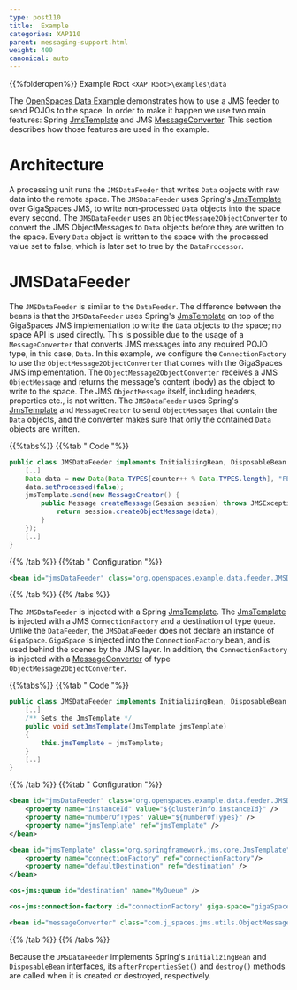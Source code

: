 ```yaml
---
type: post110
title:  Example
categories: XAP110
parent: messaging-support.html
weight: 400
canonical: auto
---
```




{{%folderopen%}} Example Root `<XAP Root>\examples\data`

The [OpenSpaces Data Example]({{%currentjavatuturl%}}/the-openspaces-data-example.html) demonstrates how to use a JMS feeder to send POJOs to the space. In order to make it happen we use two main features: Spring [JmsTemplate](http://static.springframework.org/spring/docs/2.0.x/api/org/springframework/jms/core/JmsTemplate.html) and JMS [MessageConverter](./jms-space-interoperability.html). This section describes how those features are used in the example.

# Architecture

A processing unit runs the `JMSDataFeeder` that writes `Data` objects with raw data into the remote space. The `JMSDataFeeder` uses Spring's [JmsTemplate](http://static.springframework.org/spring/docs/2.0.x/api/org/springframework/jms/core/JmsTemplate.html) over GigaSpaces JMS, to write non-processed `Data` objects into the space every second. The `JMSDataFeeder` uses an `ObjectMessage2ObjectConverter` to convert the JMS ObjectMessages to `Data` objects before they are written to the space. Every `Data` object is written to the space with the processed value set to false, which is later set to true by the `DataProcessor`.

# JMSDataFeeder

The `JMSDataFeeder` is similar to the `DataFeeder`. The difference between the beans is that the `JMSDataFeeder` uses Spring's [JmsTemplate](http://static.springframework.org/spring/docs/2.0.x/api/org/springframework/jms/core/JmsTemplate.html) on top of the GigaSpaces JMS implementation to write the `Data` objects to the space; no space API is used directly. This is possible due to the usage of a `MessageConverter` that converts JMS messages into any required POJO type, in this case, `Data`. In this example, we configure the `ConnectionFactory` to use the `ObjectMessage2ObjectConverter` that comes with the GigaSpaces JMS implementation. The `ObjectMessage2ObjectConverter` receives a JMS `ObjectMessage` and returns the message's content (body) as the object to write to the space. The JMS `ObjectMessage` itself, including headers, properties etc., is not written. The `JMSDataFeeder` uses Spring's [JmsTemplate](http://static.springframework.org/spring/docs/2.0.x/api/org/springframework/jms/core/JmsTemplate.html) and `MessageCreator` to send `ObjectMessages` that contain the `Data` objects, and the converter makes sure that only the contained `Data` objects are written.

{{%tabs%}}
{{%tab "  Code "%}}


```java
public class JMSDataFeeder implements InitializingBean, DisposableBean {
    [..]
    Data data = new Data(Data.TYPES[counter++ % Data.TYPES.length], "FEEDER " + Long.toString(time));
    data.setProcessed(false);
    jmsTemplate.send(new MessageCreator() {
        public Message createMessage(Session session) throws JMSException {
            return session.createObjectMessage(data);
        }
    });
    [..]
}
```

{{% /tab %}}
{{%tab "  Configuration "%}}


```xml
<bean id="jmsDataFeeder" class="org.openspaces.example.data.feeder.JMSDataFeeder"/>
```

{{% /tab %}}
{{% /tabs %}}

The `JMSDataFeeder` is injected with a Spring [JmsTemplate](http://static.springframework.org/spring/docs/2.0.x/api/org/springframework/jms/core/JmsTemplate.html). The [JmsTemplate](http://static.springframework.org/spring/docs/2.0.x/api/org/springframework/jms/core/JmsTemplate.html) is injected with a JMS `ConnectionFactory` and a destination of type `Queue`. Unlike the `DataFeeder`, the `JMSDataFeeder` does not declare an instance of `GigaSpace`. `GigaSpace` is injected into the `ConnectionFactory` bean, and is used behind the scenes by the JMS layer. In addition, the `ConnectionFactory` is injected with a [MessageConverter](./jms-space-interoperability.html) of type `ObjectMessage2ObjectConverter`.

{{%tabs%}}
{{%tab "  Code "%}}


```java
public class JMSDataFeeder implements InitializingBean, DisposableBean {
    [..]
    /** Sets the JmsTemplate */
    public void setJmsTemplate(JmsTemplate jmsTemplate)
    {
        this.jmsTemplate = jmsTemplate;
    }
    [..]
}
```

{{% /tab %}}
{{%tab "  Configuration "%}}


```xml
<bean id="jmsDataFeeder" class="org.openspaces.example.data.feeder.JMSDataFeeder">
    <property name="instanceId" value="${clusterInfo.instanceId}" />
    <property name="numberOfTypes" value="${numberOfTypes}" />
    <property name="jmsTemplate" ref="jmsTemplate" />
</bean>

<bean id="jmsTemplate" class="org.springframework.jms.core.JmsTemplate">
    <property name="connectionFactory" ref="connectionFactory"/>
    <property name="defaultDestination" ref="destination" />
</bean>

<os-jms:queue id="destination" name="MyQueue" />

<os-jms:connection-factory id="connectionFactory" giga-space="gigaSpace" message-converter="messageConverter" />

<bean id="messageConverter" class="com.j_spaces.jms.utils.ObjectMessage2ObjectConverter" />
```

{{% /tab %}}
{{% /tabs %}}

Because the `JMSDataFeeder` implements Spring's `InitializingBean` and `DisposableBean` interfaces, its `afterPropertiesSet()` and `destroy()` methods are called when it is created or destroyed, respectively.
